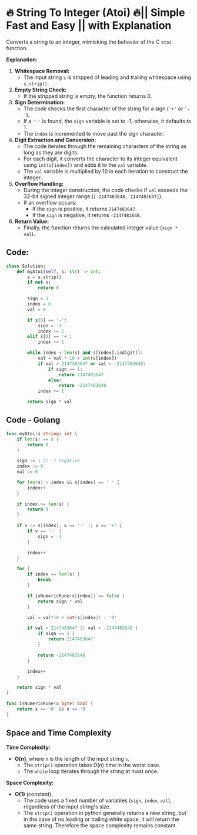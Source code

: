 
# 🔥 String To Integer (Atoi) 🔥|| Simple Fast and Easy || with Explanation

Converts a string to an integer, mimicking the behavior of the C `atoi` function.

**Explanation:**

1.  **Whitespace Removal:**
    * The input string `s` is stripped of leading and trailing whitespace using `s.strip()`.
2.  **Empty String Check:**
    * If the stripped string is empty, the function returns 0.
3.  **Sign Determination:**
    * The code checks the first character of the string for a sign (`'+'` or `'-'`).
    * If a `'-'` is found, the `sign` variable is set to -1; otherwise, it defaults to 1.
    * The `index` is incremented to move past the sign character.
4.  **Digit Extraction and Conversion:**
    * The code iterates through the remaining characters of the string as long as they are digits.
    * For each digit, it converts the character to its integer equivalent using `int(s[index])` and adds it to the `val` variable.
    * The `val` variable is multiplied by 10 in each iteration to construct the integer.
5.  **Overflow Handling:**
    * During the integer construction, the code checks if `val` exceeds the 32-bit signed integer range (`[-2147483648, 2147483647]`).
    * If an overflow occurs:
        * If the `sign` is positive, it returns `2147483647`.
        * If the `sign` is negative, it returns `-2147483648`.
6.  **Return Value:**
    * Finally, the function returns the calculated integer value (`sign * val`).

## **Code:**

```python
class Solution:
    def myAtoi(self, s: str) -> int:
        s = s.strip()
        if not s:
            return 0

        sign = 1
        index = 0
        val = 0

        if s[0] == '-':
            sign = -1
            index += 1
        elif s[0] == '+':
            index += 1

        while index < len(s) and s[index].isdigit():
            val = val * 10 + int(s[index])
            if val > 2147483647 or val < -2147483648:
                if sign == 1:
                    return 2147483647
                else:
                    return -2147483648
            index += 1

        return sign * val
```


## **Code - Golang**

```go
func myAtoi(s string) int {
	if len(s) == 0 {
		return 0
	}

	sign := 1 // -1 negative
	index := 0
	val := 0

	for len(s) > index && s[index] == ' ' {
		index++
	}

	if index >= len(s) {
		return 0
	}

	if v := s[index]; v == '-' || v == '+' {
		if v == '-' {
			sign = -1
		}

		index++
	}

	for {
		if index == len(s) {
			break
		}

		if isNumericRune(s[index]) == false {
			return sign * val
		}

		val = val*10 + int(s[index]) - '0'

		if val > 2147483647 || val < -2147483648 {
			if sign == 1 {
				return 2147483647
			}

			return -2147483648
		}

		index++
	}

	return sign * val
}

func isNumericRune(x byte) bool {
	return x >= '0' && x <= '9'
}

```


## Space and Time Complexity

**Time Complexity:**

* **O(n)**, where `n` is the length of the input string `s`.
    * The `strip()` operation takes O(n) time in the worst case.
    * The `while` loop iterates through the string at most once.

**Space Complexity:**

* **O(1)** (constant).
    * The code uses a fixed number of variables (`sign`, `index`, `val`), regardless of the input string's size.
    * The `strip()` operation in python generally returns a new string, but in the case of no leading or trailing white space, it will return the same string. Therefore the space complexity remains constant.
